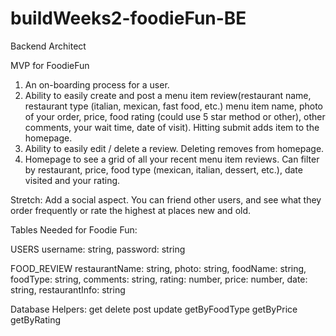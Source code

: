 # buildWeeks2-foodieFun-BE
Backend Architect 

MVP for FoodieFun
1. An on-boarding process for a user.
2. Ability to easily create and post a menu item review(restaurant name, restaurant type (italian, mexican, fast food, etc.) menu item name, photo of your order, price, food rating (could use 5 star method or other), other comments, your wait time, date of visit). Hitting submit adds item to the homepage. 
 3. Ability to easily edit / delete a review. Deleting removes from homepage. 
 4. Homepage to see a grid of all your recent menu item reviews.  Can filter by restaurant, price, food type (mexican, italian, dessert, etc.), date visited and your rating. 


Stretch: Add a social aspect. You can friend other users, and see what they order frequently or rate the highest at places new and old. 

Tables Needed for Foodie Fun:

USERS
username: string,
password: string

FOOD_REVIEW
restaurantName: string,
photo: string,
foodName: string,
foodType: string,
comments: string,
rating: number,
price: number,
date: string,
restaurantInfo: string

Database Helpers:
get
delete
post
update
getByFoodType
getByPrice
getByRating

